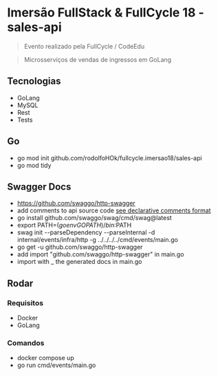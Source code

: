 # Imersão FullStack & FullCycle 18 - sales-api

> Evento realizado pela FullCycle / CodeEdu

> Microsserviços de vendas de ingressos em GoLang

## Tecnologias

- GoLang
- MySQL
- Rest
- Tests

## Go

- go mod init github.com/rodolfoHOk/fullcycle.imersao18/sales-api
- go mod tidy

## Swagger Docs

- https://github.com/swaggo/http-swagger
- add comments to api source code [see declarative comments format](https://github.com/swaggo/swag#declarative-comments-format)
- go install github.com/swaggo/swag/cmd/swag@latest
- export PATH=$(go env GOPATH)/bin:$PATH
- swag init --parseDependency --parseInternal -d internal/events/infra/http -g ../../../../cmd/events/main.go
- go get -u github.com/swaggo/http-swagger
- add import "github.com/swaggo/http-swagger" in main.go
- import with \_ the generated docs in main.go

## Rodar

### Requisitos

- Docker
- GoLang

### Comandos

- docker compose up
- go run cmd/events/main.go
